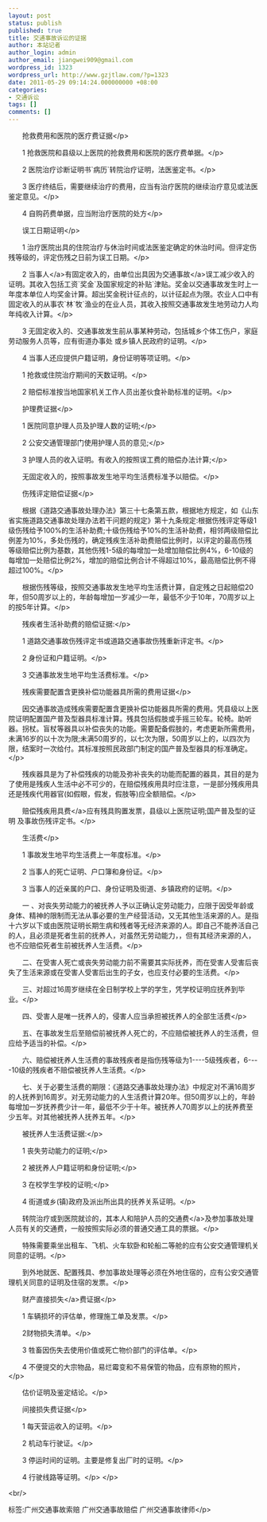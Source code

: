 ```yaml
---
layout: post
status: publish
published: true
title: 交通事故诉讼的证据
author: 本站记者
author_login: admin
author_email: jiangwei909@gmail.com
wordpress_id: 1323
wordpress_url: http://www.gzjtlaw.com/?p=1323
date: 2011-05-29 09:14:24.000000000 +08:00
categories:
- 交通诉讼
tags: []
comments: []
---
```

<p><p>　　抢救费用和医院的医疗费证据<&#47;p><p>　　1 抢救医院和县级以上医院的抢救费用和医院的医疗费单据。<&#47;p><p>　　2 医院治疗诊断证明书`病历`转院治疗证明，法医鉴定书。<&#47;p><p>　　3 医疗终结后，需要继续治疗的费用，应当有治疗医院的继续治疗意见或法医鉴定意见。<&#47;p><p>　　4 自购药费单据，应当附治疗医院的处方<&#47;p><p>　　误工日期证明<&#47;p><p>　　1 治疗医院出具的住院治疗与休治时间或法医鉴定确定的休治时间。但评定伤残等级的，评定伤残之日前为误工日期。<&#47;p><p>　　2 <a>当事人<&#47;a>有固定收入的，由单位出具因为<a>交通事故<&#47;a>误工减少收入的证明。其收入包括工资`奖金`及国家规定的补贴`津贴。奖金以交通事故发生时上一年度本单位人均奖金计算。超出奖金税计征点的，以计征起点为限。农业人口中有固定收入的从事农`林`牧`渔业的在业人员，其收入按照交通事故发生地劳动力人均年纯收入计算。<&#47;p><p>　　3 无固定收入的、交通事故发生前从事某种劳动，包括城乡个体工伤户，家庭劳动服务人员等，应有街道办事处 或乡镇人民政府的证明。<&#47;p><p>　　4 当事人还应提供户籍证明，身份证明等项证明。<&#47;p><p>　　1 抢救或住院治疗期间的天数证明。<&#47;p><p>　　2 赔偿标准按当地国家机关工作人员出差伙食补助标准的证明。<&#47;p><p>　　护理费证据<&#47;p><p>　　1 医院同意护理人员及护理人数的证明;<&#47;p><p>　　2 公安交通管理部门使用护理人员的意见;<&#47;p><p>　　3 护理人员的收入证明。有收入的按照误工费的赔偿办法计算;<&#47;p><p>　　无固定收入的，按照事故发生地平均生活费标准予以赔偿。<&#47;p><p>　　伤残评定赔偿证据<&#47;p><p>　　根据《道路交通事故处理办法》第三十七条第五款，根据地方规定，如《山东省实施道路交通事故处理办法若干问题的规定》第十九条规定:根据伤残评定等级1级伤残给予100%的生活补助费;十级伤残给予10%的生活补助费，相邻两级赔偿比例差为10%，多处伤残的，确定残疾生活补助费赔偿比例时，以评定的最高伤残等级赔偿比例为基数，其他伤残1-5级的每增加一处增加赔偿比例4%，6-10级的每增加一处赔偿比例2%，增加的赔偿比例合计不得超过10%，最高赔偿比例不得超过100%。<&#47;p><p>　　根据伤残等级，按照交通事故发生地平均生活费计算，自定残之日起赔偿20年，但50周岁以上的，年龄每增加一岁减少一年，最低不少于10年，70周岁以上的按5年计算。<&#47;p><p>　　残疾者生活补助费的赔偿证据:<&#47;p><p>　　1 道路交通事故伤残评定书或道路交通事故伤残重新评定书。<&#47;p><p>　　2 身份证和户籍证明。<&#47;p><p>　　3 交通事故发生地平均生活费标准。<&#47;p><p>　　残疾需要配置含更换补偿功能器具所需的费用证据<&#47;p><p>　　因交通事故造成残疾需要配置含更换补偿功能器具所需的费用。凭县级以上医院证明配置国产普及型器具标准计算。残具包括假肢或手摇三轮车。轮椅。助听器。拐杖。盲杖等器具以补偿丧失的功能。需要配备假肢的，考虑更新所需费用，未满16岁的以十次为限;未满50周岁的，以七次为限，50周岁以上的，以四次为限，结案时一次给付。其标准按照民政部门制定的国产普及型器具的标准确定。<&#47;p><p>　　残疾器具是为了补偿残疾的功能及弥补丧失的功能而配置的器具，其目的是为了使用是残疾人生活中必不可少的，在赔偿残疾用具时应注意，一是部分残疾用具还是残疾代用器官(如假眼，假发，假肢等)应全额赔偿。<&#47;p><p>　　赔偿<a>残疾用具费<&#47;a>应有残具购置发票，县级以上医院证明;国产普及型的证明 及事故伤残评定书。<&#47;p><p>　　生活费<&#47;p><p>　　1 事故发生地平均生活费上一年度标准。<&#47;p><p>　　2 当事人的死亡证明、户口簿和身份证。<&#47;p><p>　　3 当事人的近亲属的户口、身份证明及街道、乡镇政府的证明。<&#47;p><p>　　一 、对丧失劳动能力的被抚养人予以正确认定劳动能力，应限于因受年龄或身体、精神的限制而无法从事必要的生产经营活动，又无其他生活来源的人。是指十六岁以下或由医院证明长期生病和残者等无经济来源的人。即自己不能养活自己的人，且必须是死者生前的抚养人，对虽然无劳动能力，，但有其经济来源的人，也不应赔偿死者生前被抚养人生活费。<&#47;p><p>　　二、在受害人死亡或丧失劳动能力前不需要其实际抚养，而在受害人受害后丧失了生活来源或在受害人受害后出生的子女，也应支付必要的生活费。<&#47;p><p>　　三、对超过16周岁继续在全日制学校上学的学生，凭学校证明应抚养到毕业。<&#47;p><p>　　四、受害人是唯一抚养人的，侵害人应当承担被抚养人的全部生活费<&#47;p><p>　　五、在事故发生后至赔偿前被抚养人死亡的，不应赔偿被抚养人的生活费，但应给予适当的补偿。<&#47;p><p>　　六、赔偿被抚养人生活费的事故残疾者是指伤残等级为1----5级残疾者，6----10级的残疾者不赔偿被抚养人生活费。<&#47;p><p>　　七、关于必要生活费的期限：《道路交通事故处理办法》中规定对不满16周岁的人抚养到16周岁。对无劳动能力的人生活费计算20年。但50周岁以上的，年龄每增加一岁抚养费少计一年，最低不少于十年。被抚养人70周岁以上的抚养费至少五年。对其他被抚养人抚养五年。<&#47;p><p>　　被抚养人生活费证据:<&#47;p><p>　　1 丧失劳动能力的证明;<&#47;p><p>　　2 被抚养人户籍证明和身份证明;<&#47;p><p>　　3 在校学生学校的证明;<&#47;p><p>　　4 街道或乡(镇)政府及派出所出具的抚养关系证明。<&#47;p><p>　　转院治疗或到医院就诊的，其本人和陪护人员的<a>交通费<&#47;a>及参加事故处理人员有关的交通费，一般按照实际必须的普通交通工具的票据。<&#47;p><p>　　特殊需要乘坐出租车、飞机、火车软卧和轮船二等舱的应有公安交通管理机关同意的证明。<&#47;p><p>　　到外地就医、配置残具、参加事故处理等必须在外地住宿的，应有公安交通管理机关同意的证明及住宿的发票。<&#47;p><p>　　财产直接<a>损失<&#47;a>费证据<&#47;p><p>　　1 车辆损坏的评估单，修理施工单及发票。<&#47;p><p>　　2财物损失清单。<&#47;p><p>　　3 牲畜因伤失去使用价值或死亡物价部门的评估单。<&#47;p><p>　　4 不便提交的大宗物品，易烂霉变和不易保管的物品，应有原物的照片，<&#47;p><p>　　估价证明及鉴定结论。<&#47;p><p>　　间接损失费证据<&#47;p><p>　　1 每天营运收入的证明。<&#47;p><p>　　2 机动车行驶证。<&#47;p><p>　　3 停运时间的证明。主要是修复出厂时的证明。<&#47;p><p>　　4 行驶线路等证明。<&#47;p><&#47;p><br&#47;><p>标签:广州交通事故索赔 广州交通事故赔偿 广州交通事故律师<&#47;p>

